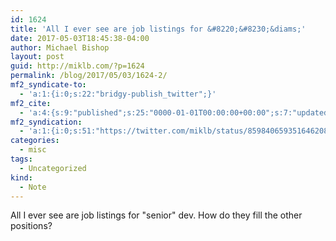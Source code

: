```yaml
---
id: 1624
title: 'All I ever see are job listings for &#8220;&#8230;&diams;'
date: 2017-05-03T18:45:38-04:00
author: Michael Bishop
layout: post
guid: http://miklb.com/?p=1624
permalink: /blog/2017/05/03/1624-2/
mf2_syndicate-to:
  - 'a:1:{i:0;s:22:"bridgy-publish_twitter";}'
mf2_cite:
  - 'a:4:{s:9:"published";s:25:"0000-01-01T00:00:00+00:00";s:7:"updated";s:25:"0000-01-01T00:00:00+00:00";s:8:"category";a:1:{i:0;s:0:"";}s:6:"author";a:0:{}}'
mf2_syndication:
  - 'a:1:{i:0;s:51:"https://twitter.com/miklb/status/859840659351646208";}'
categories:
  - misc
tags:
  - Uncategorized
kind:
  - Note
---
```

All I ever see are job listings for "senior" dev. How do they fill the other positions?